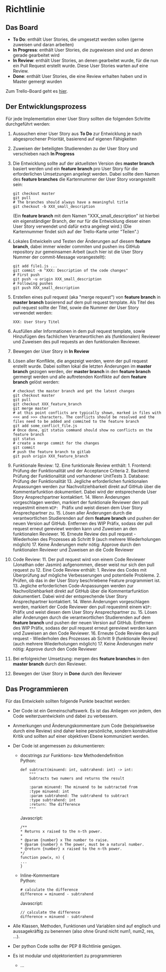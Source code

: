 # Richtlinie

## Das Board

* **To Do**: enthält User Stories, die umgesetzt werden sollen (gerne zuweisen und daran arbeiten)
* **In Progress**: enthält User Stories, die zugewiesen sind und an denen gerade gearbeitet wird
* **In Review**: enthält User Stories, an denen gearbeitet wurde, für die nun ein Pull Request erstellt wurde. Diese User Stories warten auf eine Review.
* **Done**: enthält User Stories, die eine Review erhalten haben und in Master gemergt wurden

Zum Trello-Board geht es [hier](https://trello.com/b/AqaojpJG/technische-gilde).

## Der Entwicklungsprozess

Für jede Implementation einer User Story sollten die folgenden Schritte durchgeführt werden:

1. Aussuchen einer User Story aus **To Do** zur Entwicklung je nach abgesprochener Priorität, basierend auf eigenen Fähigkeiten
2. Zuweisen der beteiligten Studierenden zu der User Story und verschieben nach **In Progress**
4. Die Entwicklung sollte auf der aktuellsten Version des __master branch__ basiert werden und ein __feature branch__ pro User Story für die erforderlichen Umsetzungen angelegt werden. Dabei sollte dem Namen des __feature branches__ die Kartennummer der User Story vorangestellt sein:
    ```
    git checkout master
    git pull
    # The branches should always have a meaningful title
    git checkout -b XXX_small_description 
    ```

   (Ein __feature branch__ mit dem Namen "XXX_small_description" ist hierbei ein eigenständiger Branch, der nur für die Entwicklung dieser einen User Story verwendet und dafür extra angelegt wird.)
   (Die Kartennummer findet sich auf der Trello-Karte unter "Teilen".)

5. Lokales Entwickeln und Testen der Änderungen auf diesem __feature branch__, dabei immer wieder commiten und pushen ins GitHub repository zur gemeinsamen Arbeit (auch hier ist die User Story Nummer der commit-Message vorangestellt):
    ```
    git add file1.js ...
    git commit -m "XXX: Description of the code changes"
    # First push
    git push -u origin XXX_small_description
    # Following pushes
    git push XXX_small_description
    ```

7.  Erstellen eines pull request (aka "merge request") von __feature branch__ in __master branch__ basierend auf dem pull request template. Als Titel des pull request sollte der Titel, sowie die Nummer der User Story verwendet werden:
    ```
    XXX: User Story Titel
    ```

8. Ausfüllen aller Informationen in dem pull request template, sowie Hinzufügen des fachlichen Verantwortlichen als (funktionalen) Reviewer und Zuweisen des pull requests an den funktionalen Reviewer.
9. Bewegen der User Story in **In Review**
10. Lösen aller Konflikte, die angezeigt werden, wenn der pull request erstellt wurde. Dabei sollten lokal die letzten Änderungen im __master branch__ gezogen werden, der __master branch__ in den __feature branch__ germergt werden und alle auftretenden Konflikte auf dem __feature branch__ gelöst werden:
    ```
    # checkout the master branch and get the latest changes
    git checkout master
    git pull
    git checkout XXX_feature_branch
    git merge master
    # at this point conflicts are typically shown, marked in files with <<< and >>> characters. The conflicts should be resolved and the files need to be added and commited to the feature branch
    git add some_conflict_file.js
    # Once done, git status command should show no conflicts on the feature branch
    git status
    # create a merge commit for the changes
    git commit 
    # push the feature branch to gitlab
    git push origin XXX_feature_branch
    ```

9. Funktionale Review:
    12. Eine funktionale Review enthält:
        1.  Frontend: Prüfung der Funktionalität und der Acceptance Criteria
        2.  Backend: Prüfung der Funktionalität und vorhandener UnitTests
        3.  Database: Prüfung der Funktionalität
    13. Jegliche erforderlichen funktionalen Anpassungen werden zur Nachvollziehbarkeit direkt auf GitHub über die Kommentarfunktion dokumentiert. Dabei wird der entsprechende User Story Ansprechpartner kontaktiert.
    14. Wenn Änderungen vorgeschlagen werden, markiert der funktionale Reviewer den pull requestmit einem `WIP: ` Präfix und weist diesen dem User Story Ansprechpartner zu.
    15. Lösen aller Änderungen durch die verantwortlichen Studierenden auf dem __feature branch__ und pushen der neuen Version auf GitHub. Entfernen des WIP Präfix, sodass der pull request erneut gereviewt werden kann und Zuweisen an den funktionalen Reviewer.
    16. Erneute Review des pull request - Wiederholen des Prozesses ab Schritt 9 (auch mehrere Wiederholungen möglich)
    17. Keine Änderungen mehr nötig: Approve durch den funktionalen Reviewer und Zuweisen an die Code Reviewer

10. Code Review:
    11. Der pull request wird von einem Code Reviewer (Jonathan oder Jasmin) aufgenommen, dieser weist nur sich den pull request zu
    12. Eine Code Review enthält:
        1.  Review des Codes mit Überprüfung auf mögliche Verbesserungen und potentielle Probleme.
        2.  Prüfen, ob das in der User Story beschriebene Feature programmiert ist.
    13. Jegliche erforderlichen Code-Anpassungen werden zur Nachvollziehbarkeit direkt auf GitHub über die Kommentarfunktion dokumentiert. Dabei wird der entsprechende User Story Ansprechpartner kontaktiert.
    14. Wenn Änderungen vorgeschlagen werden, markiert der Code Reviewer den pull requestmit einem `WIP: ` Präfix und weist diesen dem User Story Ansprechpartner zu.
    15. Lösen aller Änderungen durch die verantwortlichen Studierenden auf dem __feature branch__ und pushen der neuen Version auf GitHub. Entfernen des WIP Präfix, sodass der pull request erneut gereviewt werden kann und Zuweisen an den Code Reviewer.
    16. Erneute Code Review des pull request - Wiederholen des Prozesses ab Schritt 9 (funktionale Review) (auch mehrere Wiederholungen möglich)
    17. Keine Änderungen mehr nötig: Approve durch den Code Reviewer

17. Bei erfolgreicher Umsetzung: mergen des __feature branches__ in den __master branch__ durch den Reviewer.
18. Bewegen der User Story in **Done** durch den Reviewer

## Das Programmieren

Für das Entwickeln sollten folgende Punkte beachtet werden:

* Der Code ist ein Gemeinschaftswerk. Es ist das Anliegen von jedem, den Code weiterzuentwickeln und dabei zu verbessern.
* Anmerkungen und Änderungskommentare zum Code (beispielsweise durch eine Review) sind daher keine persönliche, sondern konstruktive Kritik und sollten auf einer objektiven Ebene kommuniziert werden.
* Der Code ist angemessen zu dokumentieren:
    * docstrings zur Funktions- bzw Methodendefinition \
      Python:
      ```
      def subtract(minuend: int, subtrahend: int) -> int:
          """
          Subtracts two numers and returns the result
      
          :param minuend: The minuend to be subtracted from
          :type minuend: int
          :param subtrahend: The subtrahend to subtract
          :type subtrahend: int
          :return: The difference
          """
      ```

      Javascript:
      ```
      /**
      * Returns x raised to the n-th power.
      *
      * @param {number} x The number to raise.
      * @param {number} n The power, must be a natural number.
      * @return {number} x raised to the n-th power.
      */
      function pow(x, n) {
      ...
      }
      ```

    * Inline-Kommentare \
      Python:
      ```
      # calculate the difference
      difference = minuend - subtrahend
      ```

      Javascript:
      ```
      // calculate the difference
      difference = minuend - subtrahend
      ```

* Alle Klassen, Methoden, Funktionen und Variablen sind auf englisch und aussagekräftig zu benennen (also ohne Grund nicht num1, num2, res, ...).
* Der python Code sollte der PEP 8 Richtlinie genügen.
* Es ist modular und objektorientiert zu programmieren
    * ...